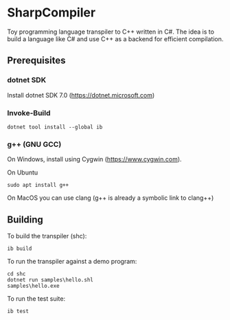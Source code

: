 # SharpCompiler

Toy programming language transpiler to C++ written in C#. The idea is to build a language like C#
and use C++ as a backend for efficient compilation.

## Prerequisites

### dotnet SDK
Install dotnet SDK 7.0 (https://dotnet.microsoft.com)

### Invoke-Build

```
dotnet tool install --global ib
```

### g++ (GNU GCC)

On Windows, install using Cygwin (https://www.cygwin.com).

On Ubuntu

```
sudo apt install g++
```

On MacOS you can use clang (g++ is already a symbolic link to clang++)

## Building

To build the transpiler (shc):

```
ib build
```

To run the transpiler against a demo program:

```
cd shc
dotnet run samples\hello.shl
samples\hello.exe
```

To run the test suite:

```
ib test
```
